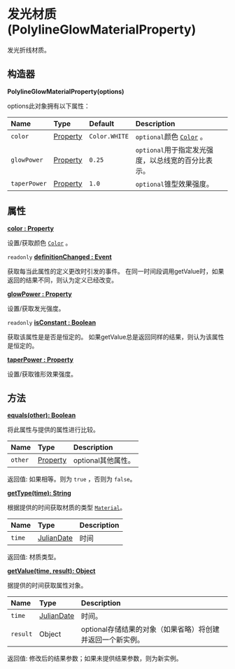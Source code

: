# 发光材质(PolylineGlowMaterialProperty)

发光折线材质。

## 构造器

**PolylineGlowMaterialProperty(options)**

options此对象拥有以下属性：

| Name         | Type                                                         | Default       | Description                                                  |
| :----------- | :----------------------------------------------------------- | :------------ | :----------------------------------------------------------- |
| `color`      | [Property](https://www.vvpstk.com/public/Cesium/Documentation/Property.html) | `Color.WHITE` | `optional`颜色 [`Color`](https://www.vvpstk.com/public/Cesium/Documentation/Color.html) 。 |
| `glowPower`  | [Property](https://www.vvpstk.com/public/Cesium/Documentation/Property.html) | `0.25`        | `optional`用于指定发光强度，以总线宽的百分比表示。           |
| `taperPower` | [Property](https://www.vvpstk.com/public/Cesium/Documentation/Property.html) | `1.0`         | `optional`锥型效果强度。                                     |

## 属性

**[color : Property]()**

设置/获取颜色 [`Color`](https://www.vvpstk.com/public/Cesium/Documentation/Color.html) 。

`readonly` **[definitionChanged : Event]()**

获取每当此属性的定义更改时引发的事件。 在同一时间段调用getValue时，如果返回的结果不同，则认为定义已经改变。

**[glowPower : Property]()**

设置/获取发光强度。

`readonly` [**isConstant : Boolean**]()

获取该属性是是否是恒定的。 如果getValue总是返回同样的结果，则认为该属性是恒定的。

**[taperPower : Property]()**

设置/获取锥形效果强度。

## 方法

**[equals(other): Boolean]()**

将此属性与提供的属性进行比较。

| Name    | Type                                                         | Description        |
| :------ | :----------------------------------------------------------- | :----------------- |
| `other` | [Property](https://www.vvpstk.com/public/Cesium/Documentation/Property.html) | optional其他属性。 |

返回值: 如果相等。则为 `true` ，否则为 `false`。

**[getType(time): String]()**

根据提供的时间获取材质的类型 [`Material`](https://www.vvpstk.com/public/Cesium/Documentation/Material.html)。

| Name   | Type                                                         | Description |
| :----- | :----------------------------------------------------------- | :---------- |
| `time` | [JulianDate](https://www.vvpstk.com/public/Cesium/Documentation/JulianDate.html) | 时间        |

返回值: 材质类型。

**[getValue(time, result): Object]()**

据提供的时间获取属性对象。

| Name     | Type                                                         | Description                                                |
| :------- | :----------------------------------------------------------- | :--------------------------------------------------------- |
| `time`   | [JulianDate](https://www.vvpstk.com/public/Cesium/Documentation/JulianDate.html) | 时间。                                                     |
| `result` | Object                                                       | optional存储结果的对象（如果省略）将创建并返回一个新实例。 |

返回值: 修改后的结果参数；如果未提供结果参数，则为新实例。